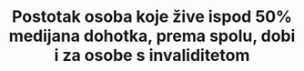 ---
title: >-
  Postotak osoba koje žive ispod 50% medijana dohotka, prema spolu, dobi i za osobe s invaliditetom 
permalink: /10-2-1/
sdg_goal: 10
layout: indicator
indicator: 10.2.1
indicator_variable: Osobe koje žive ispod 50% medijana dohotka, prema spolu i dobi (%)
graph: bar
graph_type_description: null
graph_status_notes: Assigned
variable_description: null
variable_notes: null
un_designated_tier: '2'
un_custodial_agency: World  Bank
target_id: '10.2'
has_metadata: true
rationale_interpretation: >-
  Ovaj pokazatlej je mjera relativnog siromaštva na nacionalnoj razini. Prikazuje koliko je svaka osoba udaljena u distribuciji dohotka od medijana koji je postavljen kao standard, odnosno mjera koja procijenjuje socijalnu isključenost. Osobe koje žive u relativnom siromaštvu često su izložene mnogim drugim oblicima društvenih i ekonomskih nedostataka uslijed nezaposlenosti, loših/siromašnih uvijeta stanovanja, neadekvatne zdravstvene skrbi i barijera u pristupu obrazovanju i ekonomskim, društvenim, političkim i kulturnim aktivnostima, koje može imati za rezultat društvenu obilježenost. 
goal_meta_link: 'http://unstats.un.org/sdgs/files/metadata-compilation/Metadata-Goal-10.pdf'
goal_meta_link_page: 3
indicator_name: >-
  Postotak osoba koje žive isod 50% medijana dohotka, prema spolu, dobi i za osobe s invaliditetom 
target: >-
   Do 2030. ojačati i promicati društvenu, ekonomsku i političku uključenost svih osoba, neovisno od dobi, spola, invaliditeta, rase, etničke pripadnosti,porijekla, vjere ili ekonomskog ili drugog statusa.  
indicator_definition: >-
  Ovaj pokazatelj se izračunava kao postotak osoba koje žive u kućanstvima (prilagođeno za veličinu kućanstva) ispod 60% medijana nacionalnog dohotka, koristeći procjene podgrupa populacije iz istraživanja na kućanstvima. 
source_title: null
source_notes: null
source_url: 'https://www.dzs.hr/'
published: true  

---